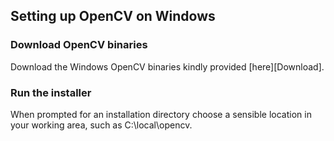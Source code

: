 ## Setting up OpenCV on Windows

### Download OpenCV binaries

Download the Windows OpenCV binaries kindly provided [here][Download].

### Run the installer

When prompted for an installation directory choose a sensible location
in your working area, such as C:\local\opencv.

